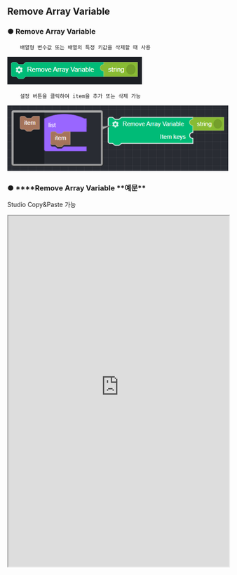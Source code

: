 ## Remove Array Variable

### ● **Remove Array Variable**

        배열형 변수값 또는 배열의 특정 키값을 삭제할 때 사용

![](../../../img/assets/image%20%28216%29.png)

        설정 버튼을 클릭하여 item을 추가 또는 삭제 가능

![](../../../img/assets/image%20%28106%29.png)

### ● \***\*Remove Array Variable **예문\*\*

<p class='comment'>Studio Copy&Paste 가능</p>
<iframe
    src="https://d1sxhpvag16wqc.cloudfront.net/v3.1.0/arrayList/remove_arraylist"
    width="100%"
    height="800px"
    allow=""
    sandbox="allow-scripts allow-same-origin" />
<div class="display-pdf">
    <p><img src="../../img/assets/remove_arraylist_example_1.png" alt="" /></p>
    <p><img src="../../img/assets/remove_arraylist_example_2.png" alt="" /></p>
</div>

### ● \***\*Remove Array Variable **결과\*\*

```text
{
  "result": [
    "value02",
    "value03"
  ]
}
```
